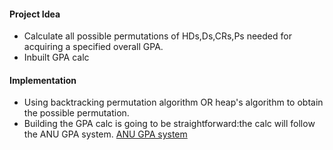    
#### Project Idea
- Calculate all possible permutations of HDs,Ds,CRs,Ps needed for acquiring a specified  overall GPA.
- Inbuilt GPA calc

#### Implementation
- Using backtracking permutation algorithm OR heap's algorithm to obtain the possible permutation.
- Building the GPA calc is going to be straightforward:the calc will follow the ANU GPA system.
  [ANU GPA system](http://www.anu.edu.au/students/program-administration/assessments-exams/grade-point-average-gpa)

